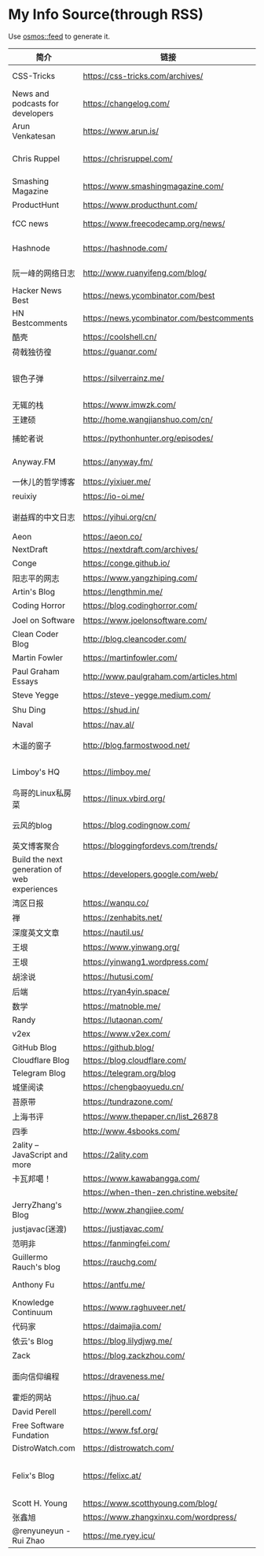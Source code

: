 # My Info Source(through RSS)

Use [osmos::feed](https://github.com/osmoscraft/osmosfeed) to generate it.

| 简介                                           | 链接                                        | 标签                              |
| -------------------------------------------- | ----------------------------------------- | ------------------------------- |
| CSS-Tricks                                   | https://css-tricks.com/archives/          | Front-end; CSS                  |
| News and podcasts for developers             | https://changelog.com/                    | podcast; 技术                     |
| Arun Venkatesan                              | https://www.arun.is/                      | 设计; 摄影                          |
| Chris Ruppel                                 | https://chrisruppel.com/                  | Web Developer; Traveler         |
| Smashing Magazine                            | https://www.smashingmagazine.com/         | general technology              |
| ProductHunt                                  | https://www.producthunt.com/              | 科技产品                            |
| fCC news                                     | https://www.freecodecamp.org/news/        | general technology              |
| Hashnode                                     | https://hashnode.com/                     | 聚合技术文章                          |
| 阮一峰的网络日志                                     | http://www.ruanyifeng.com/blog/           | general technology              |
| Hacker News Best                             | https://news.ycombinator.com/best         | general technology              |
| HN Bestcomments                              | https://news.ycombinator.com/bestcomments | 技术评论                            |
| 酷壳                                           | https://coolshell.cn/                     | 后端                              |
| 荷戟独彷徨                                        | https://guanqr.com/                       | 生活; 思想                          |
| 银色子弹                                         | https://silverrainz.me/                   | 向Ta学习; Sphinx笔记系统               |
| 无辄的栈                                         | https://www.imwzk.com/                    | Go                              |
| 王建硕                                          | http://home.wangjianshuo.com/cn/          | 思想                              |
| 捕蛇者说                                         | https://pythonhunter.org/episodes/        | podcast; Python                 |
| Anyway.FM                                    | https://anyway.fm/                        | podcast; 设计                     |
| 一休儿的哲学博客                                     | https://yixiuer.me/                       | 哲学; 思想                          |
| reuixiy                                      | https://io-oi.me/                         | 技术; 生活                          |
| 谢益辉的中文日志                                     | https://yihui.org/cn/                     | 读书笔记; 思想                        |
| Aeon                                         | https://aeon.co/                          | thinking                        |
| NextDraft                                    | https://nextdraft.com/archives/           | general                         |
| Conge                                        | https://conge.github.io/                  | 生活                              |
| 阳志平的网志                                       | https://www.yangzhiping.com/              | 认知科学                            |
| Artin's Blog                                 | https://lengthmin.me/                     | Front-end                       |
| Coding Horror                                | https://blog.codinghorror.com/            | 推荐                              |
| Joel on Software                             | https://www.joelonsoftware.com/           | 推荐                              |
| Clean Coder Blog                             | http://blog.cleancoder.com/               | 推荐                              |
| Martin Fowler                                | https://martinfowler.com/                 | 推荐                              |
| Paul Graham Essays                           | http://www.paulgraham.com/articles.html   | 推荐                              |
| Steve Yegge                                  | https://steve-yegge.medium.com/           | 推荐                              |
| Shu Ding                                     | https://shud.in/                          | 思考; 艺术                          |
| Naval                                        | https://nav.al/                           | 思考; 认知                          |
| 木遥的窗子                                        | http://blog.farmostwood.net/              | 数学; 小说; 随笔                      |
| Limboy's HQ                                  | https://limboy.me/                        | 技术; 阅读; 随想                      |
| 鸟哥的Linux私房菜                                  | https://linux.vbird.org/                  | Linux                           |
| 云风的blog                                      | https://blog.codingnow.com/               | 技术; 随笔; 杂记                      |
| 英文博客聚合                                       | https://bloggingfordevs.com/trends/       | 技术                              |
| Build the next generation of web experiences | https://developers.google.com/web/        | Web                             |
| 湾区日报                                         | https://wanqu.co/                         | 科技                              |
| 禅                                            | https://zenhabits.net/                    | 思想                              |
| 深度英文文章                                       | https://nautil.us/                        | 多彩                              |
| 王垠                                           | https://www.yinwang.org/                  | 编程                              |
| 王垠                                           | https://yinwang1.wordpress.com/           | 思想                              |
| 胡涂说                                          | https://hutusi.com/                       | 技术                              |
| 后端                                           | https://ryan4yin.space/                   | bd                              |
| 数学                                           | https://matnoble.me/                      | 数学                              |
| Randy                                        | https://lutaonan.com/                     | JS                              |
| v2ex                                         | https://www.v2ex.com/                     | 技术; 创意                          |
| GitHub Blog                                  | https://github.blog/                      | GitHub                          |
| Cloudflare Blog                              | https://blog.cloudflare.com/              | Cloudflare                      |
| Telegram Blog                                | https://telegram.org/blog                 | Telegram                        |
| 城堡阅读                                         | https://chengbaoyuedu.cn/                 | 阅读                              |
| 苔原带                                          | https://tundrazone.com/                   | 苔原通信                            |
| 上海书评                                         | https://www.thepaper.cn/list_26878        | 书评                              |
| 四季                                           | http://www.4sbooks.com/                   | 书评                              |
| 2ality – JavaScript and more                 | https://2ality.com                        | JS                              |
| 卡瓦邦噶！                                        | https://www.kawabangga.com/               | Python                          |
|                                              | https://when-then-zen.christine.website/  | meditation                      |
| JerryZhang's Blog                            | http://www.zhangjiee.com/                 | 技术; 思考                          |
| justjavac(迷渡)                                | https://justjavac.com/                    | JS                              |
| 范明非                                          | https://fanmingfei.com/                   | CSS                             |
| Guillermo Rauch's blog                       | https://rauchg.com/                       | Vercel                          |
| Anthony Fu                                   | https://antfu.me/                         | Open Source                     |
| Knowledge Continuum                          | https://www.raghuveer.net/                | 哲学                              |
| 代码家                                          | https://daimajia.com/                     | 思考                              |
| 依云's Blog                                    | https://blog.lilydjwg.me/                 | Arch Linux                      |
| Zack                                         | https://blog.zackzhou.com/                | 思考                              |
| 面向信仰编程                                       | https://draveness.me/                     | 系统设计; 思考                        |
| 霍炬的网站                                        | https://jhuo.ca/                          | 互联网历史                           |
| David Perell                                 | https://perell.com/                       | 深度文章                            |
| Free Software Fundation                      | https://www.fsf.org/                      | Open Source                     |
| DistroWatch.com                              | https://distrowatch.com/                  | Distro                          |
| Felix's Blog                                 | https://felixc.at/                        | Old-school Arch Linux Developer |
| Scott H. Young                               | https://www.scotthyoung.com/blog/         | Learn                           |
| 张鑫旭                                          | https://www.zhangxinxu.com/wordpress/     | 前端                              |
| @renyuneyun - Rui Zhao                       | https://me.ryey.icu/                      | Arch User                       |